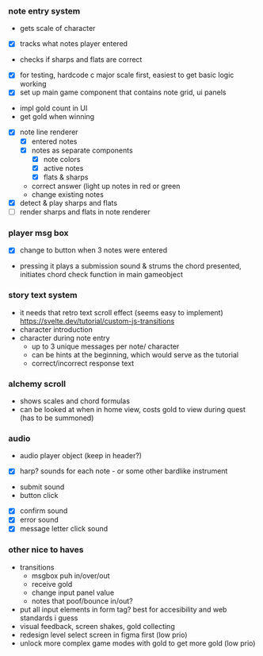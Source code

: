 ### note entry system

- gets scale of character
- [x] tracks what notes player entered
- checks if sharps and flats are correct
- [x] for testing, hardcode c major scale first, easiest to get basic logic working
- [x] set up main game component that contains note grid, ui panels
- impl gold count in UI
- get gold when winning
- [x] note line renderer
  - [x] entered notes
  - [x] notes as separate components
    - [x] note colors
    - [x] active notes
    - [x] flats & sharps
  - correct answer (light up notes in red or green
  - change existing notes
- [x] detect & play sharps and flats
- [ ] render sharps and flats in note renderer

### player msg box

- [x] change to button when 3 notes were entered
- pressing it plays a submission sound & strums the chord presented, initiates chord check function in main gameobject

### story text system

- it needs that retro text scroll effect (seems easy to implement) https://svelte.dev/tutorial/custom-js-transitions
- character introduction
- character during note entry
  - up to 3 unique messages per note/ character
  - can be hints at the beginning, which would serve as the tutorial
  - correct/incorrect response text

### alchemy scroll

- shows scales and chord formulas
- can be looked at when in home view, costs gold to view during quest (has to be summoned)

### audio

- audio player object (keep in header?)
- [x] harp? sounds for each note - or some other bardlike instrument
- submit sound
- button click
- [x] confirm sound
- [x] error sound
- [x] message letter click sound

### other nice to haves

- transitions
  - msgbox puh in/over/out
  - receive gold
  - change input panel value
  - notes that poof/bounce in/out?
- put all input elements in form tag? best for accesibility and web standards i guess
- visual feedback, screen shakes, gold collecting
- redesign level select screen in figma first (low prio)
- unlock more complex game modes with gold to get more gold (low prio)
